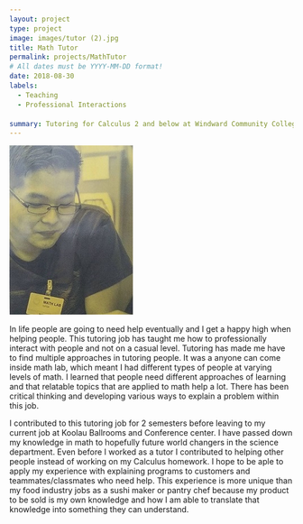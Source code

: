 ```yaml
---
layout: project
type: project
image: images/tutor (2).jpg
title: Math Tutor
permalink: projects/MathTutor
# All dates must be YYYY-MM-DD format!
date: 2018-08-30
labels:
  - Teaching
  - Professional Interactions
  
summary: Tutoring for Calculus 2 and below at Windward Community College
---
```


<img class="ui medium right floated rounded image" src="../images/tutor (2).jpg">

  In life people are going to need help eventually and I get a happy high when helping people. This tutoring job has taught me how to 
professionally interact with people and not on a casual level. Tutoring has made me have to find multiple approaches in tutoring people.
It was a anyone can come inside math lab, which meant I had different types of people at varying levels of math. I learned that people need different approaches of learning and that relatable topics that are applied to math help a lot. There has been critical thinking and developing various ways to explain a problem within this job.

  I contributed to this tutoring job for 2 semesters before leaving to my current job at Koolau Ballrooms and Conference center. I have passed down my knowledge in math to hopefully future world changers in the science department. Even before I worked as a tutor I contributed to helping other people instead of working on my Calculus homework. I hope to be aple to apply my experience with explaining programs to customers and teammates/classmates who need help. This experience is more unique than my food industry jobs as a sushi maker or pantry chef because my product to be sold is my own knowledge and how I am able to translate that knowledge into something they can understand. 
